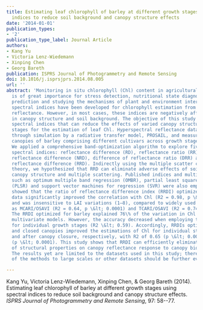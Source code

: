 ```yaml
---
title: Estimating leaf chlorophyll of barley at different growth stages using spectral
  indices to reduce soil background and canopy structure effects
date: '2014-01-01'
publication_types:
- '2'
publication_type_label: Journal Article
authors:
- Kang Yu
- Victoria Lenz-Wiedemann
- Xinping Chen
- Georg Bareth
publication: ISPRS Journal of Photogrammetry and Remote Sensing
doi: 10.1016/j.isprsjprs.2014.08.005
url: ''
abstract: 'Monitoring in situ chlorophyll (Chl) content in agricultural crop leaves
  is of great importance for stress detection, nutritional state diagnosis, yield
  prediction and studying the mechanisms of plant and environment interaction. Numerous
  spectral indices have been developed for chlorophyll estimation from leaf- and canopy-level
  reflectance. However, in most cases, these indices are negatively affected by variations
  in canopy structure and soil background. The objective of this study was to develop
  spectral indices that can reduce the effects of varied canopy structure and growth
  stages for the estimation of leaf Chl. Hyperspectral reflectance data was obtained
  through simulation by a radiative transfer model, PROSAIL, and measurements from
  canopies of barley comprising different cultivars across growth stages using spectroradiometers.
  We applied a comprehensive band-optimization algorithm to explore five types of
  spectral indices: reflectance difference (RD), reflectance ratio (RR), normalized
  reflectance difference (NRD), difference of reflectance ratio (DRR) and ratio of
  reflectance difference (RRD). Indirectly using the multiple scatter correction (MSC)
  theory, we hypothesized that RRD can eliminate adverse effects of soil background,
  canopy structure and multiple scattering. Published indices and multivariate models
  such as optimum multiple band regression (OMBR), partial least squares regression
  (PLSR) and support vector machines for regression (SVR) were also employed. Results
  showed that the ratio of reflectance difference index (RRDI) optimized for simulated
  data significantly improved the correlation with Chl (R2 = 0.98, p \&lt; 0.0001)
  and was insensitive to LAI variations (1–8), compared to widely used indices such
  as MCARI/OSAVI (R2 = 0.64, p \&lt; 0.0001) and TCARI/OSAVI (R2 = 0.74, p \&lt; 0.0001).
  The RRDI optimized for barley explained 76\% of the variation in Chl and outperformed
  multivariate models. However, the accuracy decreased when employing the indices
  for individual growth stages (R2 \&lt; 0.59). Accordingly, RRDIs optimized for open
  and closed canopies improved the estimations of Chl for individual stages before
  and after canopy closure, respectively, with R2 of 0.65 (p \&lt; 0.0001) and 0.78
  (p \&lt; 0.0001). This study shows that RRDI can efficiently eliminate the effects
  of structural properties on canopy reflectance response to canopy biochemistry.
  The results yet are limited to the datasets used in this study; therefore, transferability
  of the methods to large scales or other datasets should be further evaluated.'

---
```


Kang Yu, Victoria Lenz-Wiedemann, Xinping Chen, & Georg Bareth (2014). Estimating leaf chlorophyll of barley at different growth stages using spectral indices to reduce soil background and canopy structure effects. *ISPRS Journal of Photogrammetry and Remote Sensing*, 97: 58--77.
